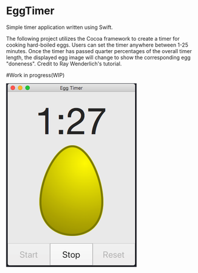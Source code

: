 # EggTimer

Simple timer application written using Swift.

The following project utilizes the Cocoa framework to create a timer for cooking hard-boiled eggs. Users can set the timer anywhere between 1-25 minutes. Once the timer has passed quarter percentages of the overall timer length, the displayed egg image will change to show the corresponding egg "doneness". Credit to Ray Wenderlich's tutorial.


#Work in progress(WIP)

![Screenshot](EggTimer.png)
